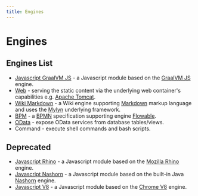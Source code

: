 ```yaml
---
title: Engines
---
```


Engines
===

## Engines List

- [Javascript GraalVM JS](https://github.com/eclipse/dirigible/tree/master/modules/engines/engine-javascript-graalvm) - a Javascript module based on the [GraalVM JS](https://www.graalvm.org/reference-manual/js/) engine.
- [Web](https://github.com/eclipse/dirigible/tree/master/modules/engines/engine-web) - serving the static content via the underlying web container's capabilities e.g. [Apache Tomcat](http://tomcat.apache.org/).
- [Wiki Markdown](https://github.com/eclipse/dirigible/tree/master/modules/engines/engine-wiki) - a Wiki engine supporting [Markdown](https://daringfireball.net/projects/markdown/syntax) markup language and uses the [Mylyn](https://wiki.eclipse.org/Mylyn/WikiText) underlying framework.
- [BPM](https://github.com/eclipse/dirigible/tree/master/modules/bpm/bpm-flowable) - a [BPMN](http://www.omg.org/bpmn/) specification supporting engine [Flowable](https://www.flowable.org/).
- [OData](https://olingo.apache.org/) - expose OData services from database tables/views.
- Command - execute shell commands and bash scripts.

## Deprecated

- [Javascript Rhino](https://github.com/eclipse/dirigible/tree/master/modules/engines/engine-javascript-rhino) - a Javascript module based on the [Mozilla Rhino](https://developer.mozilla.org/en-US/docs/Mozilla/Projects/Rhino) engine.
- [Javascript Nashorn](https://github.com/eclipse/dirigible/tree/master/modules/engines/engine-javascript-nashorn) - a Javascript module based on the built-in Java [Nashorn](http://www.oracle.com/technetwork/articles/java/jf14-nashorn-2126515.html) engine.
- [Javascript V8](https://github.com/eclipse/dirigible/tree/master/modules/engines/engine-javascript-v8) - a Javascript module based on the [Chrome V8](https://developers.google.com/v8/) engine.